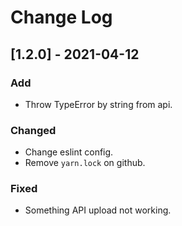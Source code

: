 
# Change Log
 
## [1.2.0] - 2021-04-12
 

### Add

- Throw TypeError by string from api.

### Changed
  
- Change eslint config.
- Remove `yarn.lock` on github.

### Fixed
 
- Something API upload not working.
